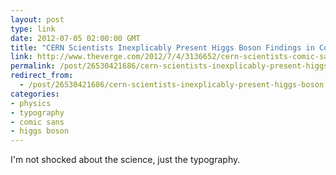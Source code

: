 ```yaml
---
layout: post
type: link
date: 2012-07-05 02:00:00 GMT
title: "CERN Scientists Inexplicably Present Higgs Boson Findings in Comic Sans"
link: http://www.theverge.com/2012/7/4/3136652/cern-scientists-comic-sans-higgs-boson
permalink: /post/26530421686/cern-scientists-inexplicably-present-higgs-boson
redirect_from: 
  - /post/26530421686/cern-scientists-inexplicably-present-higgs-boson
categories:
- physics
- typography
- comic sans
- higgs boson
---
```

<p>I'm not shocked about the science, just the typography.</p>